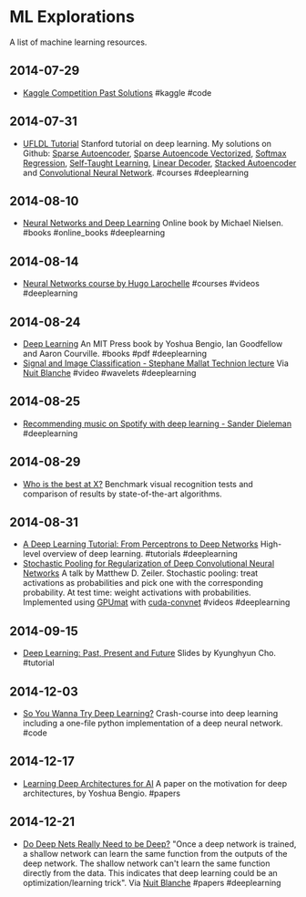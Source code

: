 ML Explorations
===
A list of machine learning resources.

2014-07-29
---
- [Kaggle Competition Past Solutions](http://www.chioka.in/kaggle-competition-solutions/) #kaggle #code

2014-07-31
---
- [UFLDL Tutorial](http://ufldl.stanford.edu/wiki/index.php/UFLDL_Tutorial) Stanford tutorial on deep learning. My solutions on Github: [Sparse Autoencoder](https://github.com/steven2358/SparseAutoencoder), [Sparse Autoencode Vectorized](https://github.com/steven2358/SparseAutoencoderVectorized), [Softmax Regression](https://github.com/steven2358/SoftmaxRegression), [Self-Taught Learning](https://github.com/steven2358/SelfTaughtLearning), [Linear Decoder](https://github.com/steven2358/LinearDecoder), [Stacked Autoencoder](https://github.com/steven2358/StackedAutoencoder) and [Convolutional Neural Network](https://github.com/steven2358/cnn_ufldl). #courses #deeplearning

2014-08-10
---
- [Neural Networks and Deep Learning](http://neuralnetworksanddeeplearning.com/) Online book by Michael Nielsen. #books #online_books #deeplearning

2014-08-14
---
- [Neural Networks course by Hugo Larochelle](http://info.usherbrooke.ca/hlarochelle/neural_networks/content.html) #courses #videos #deeplearning

2014-08-24
---
- [Deep Learning](http://www.iro.umontreal.ca/~bengioy/dlbook/) An MIT Press book by Yoshua Bengio, Ian Goodfellow and Aaron Courville. #books #pdf #deeplearning
- [Signal and Image Classification - Stephane Mallat Technion lecture](https://www.youtube.com/watch?v=wHhYvtnY2zI) Via [Nuit Blanche](http://nuit-blanche.blogspot.fr/2014/08/saturday-morning-video-signal-and-image.html) #video #wavelets #deeplearning

2014-08-25
---
- [Recommending music on Spotify with deep learning - Sander Dieleman](http://benanne.github.io/2014/08/05/spotify-cnns.html) #deeplearning

2014-08-29
---
- [Who is the best at X?](http://rodrigob.github.io/are_we_there_yet/build/) Benchmark visual recognition tests and comparison of results by state-of-the-art algorithms.

2014-08-31
---
- [A Deep Learning Tutorial: From Perceptrons to Deep Networks](http://www.toptal.com/machine-learning/an-introduction-to-deep-learning-from-perceptrons-to-deep-networks) High-level overview of deep learning. #tutorials #deeplearning
- [Stochastic Pooling for Regularization of Deep Convolutional Neural Networks](http://techtalks.tv/talks/stochastic-pooling-for-regularization-of-deep-convolutional-neural-networks/58106/) A talk by Matthew D. Zeiler. Stochastic pooling: treat activations as probabilities and pick one with the corresponding probability. At test time: weight activations with probabilities. Implemented using [GPUmat](https://sourceforge.net/projects/gpumat/) with [cuda-convnet](https://code.google.com/p/cuda-convnet/) #videos #deeplearning

2014-09-15
---
- [Deep Learning: Past, Present and Future](https://drive.google.com/file/d/0B16RwCMQqrtdb05qdDFnSXprM0E/view?sle=true) Slides by Kyunghyun Cho. #tutorial

2014-12-03
---
- [So You Wanna Try Deep Learning?](http://snippyhollow.github.io/blog/2014/08/09/so-you-wanna-try-deep-learning/) Crash-course into deep learning including a one-file python implementation of a deep neural network. #code

2014-12-17
---
- [Learning Deep Architectures for AI](http://www.iro.umontreal.ca/~bengioy/papers/ftml.pdf) A paper on the motivation for deep architectures, by Yoshua Bengio. #papers

2014-12-21
---
- [Do Deep Nets Really Need to be Deep?](http://arxiv.org/abs/1312.6184) "Once a deep network is trained, a shallow network can learn the same function from the outputs of the deep network. The shallow network can't learn the same function directly from the data. This indicates that deep learning could be an optimization/learning trick". Via [Nuit Blanche](http://nuit-blanche.blogspot.com.es/2014/12/sunday-morning-insight-regularization.html) #papers #deeplearning
